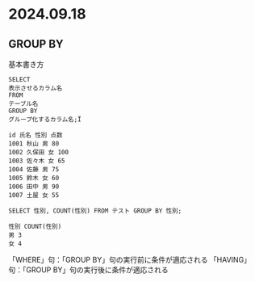 # 2024.09.18

## GROUP BY

基本書き方

```MYSQL
SELECT
表示させるカラム名
FROM
テーブル名
GROUP BY
グループ化するカラム名;Ï
```

```
id 氏名 性別 点数
1001 秋山 男 80
1002 久保田 女 100
1003 佐々木 女 65
1004 佐藤 男 75
1005 鈴木 女 60
1006 田中 男 90
1007 土屋 女 55

SELECT 性別, COUNT(性別) FROM テスト GROUP BY 性別;

性別 COUNT(性別)
男 3
女 4

```
「WHERE」句：「GROUP BY」句の実行前に条件が適応される
「HAVING」句：「GROUP BY」句の実行後に条件が適応される